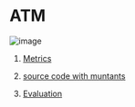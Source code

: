 # ATM

![image](https://raw.githubusercontent.com/fischerJF/Community-wide-Dataset-of-Configurable-Systems/master/featureModel/ATM.JPG)

1. [Metrics](https://github.com/fischerJF/Community-wide-Dataset-of-Configurable-Systems/blob/master/metrics/ATM.csv)

2. [source code with muntants](https://github.com/fischerJF/Community-wide-Dataset-of-Configurable-Systems/tree/master/dataset_with_mutant/ATM)

3. [Evaluation](https://github.com/fischerJF/Community-wide-Dataset-of-Configurable-Systems/tree/master/workspace_IncLing/ATM)
